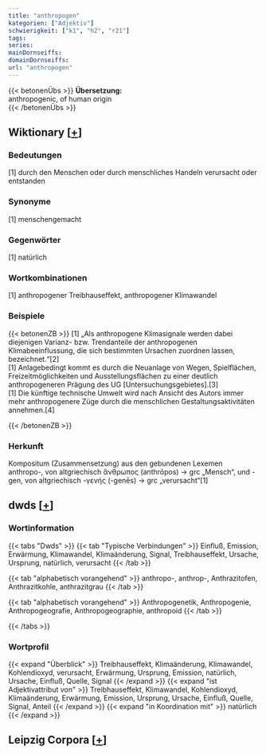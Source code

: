```yaml
---
title: "anthropogen"
kategorien: ["Adjektiv"]
schwierigkeit: ["k1", "h2", "r21"]
tags:
series:
mainDornseiffs:
domainDornseiffs:
url: "anthropogen"
---
```


{{< betonenÜbs >}}
**Übersetzung:**  
anthropogenic, of human origin  
{{< /betonenÜbs >}}

## Wiktionary [[+](https://de.wiktionary.org/wiki/anthropogen)]

### Bedeutungen
[1] durch den Menschen oder durch menschliches Handeln verursacht oder entstanden  

### Synonyme
[1] menschengemacht  

### Gegenwörter
[1] natürlich  

### Wortkombinationen
[1] anthropogener Treibhauseffekt, anthropogener Klimawandel  

### Beispiele
{{< betonenZB >}}
[1] „Als anthropogene Klimasignale werden dabei diejenigen Varianz- bzw. Trendanteile der anthropogenen Klimabeeinflussung, die sich bestimmten Ursachen zuordnen lassen, bezeichnet.“[2]  
[1] Anlagebedingt kommt es durch die Neuanlage von Wegen, Spielflächen, Freizeitmöglichkeiten und Ausstellungsflächen zu einer deutlich anthropogeneren Prägung des UG [Untersuchungsgebietes].[3]  
[1] Die künftige technische Umwelt wird nach Ansicht des Autors immer mehr anthropogenere Züge durch die menschlichen Gestaltungsaktivitäten annehmen.[4]  

{{< /betonenZB >}}
### Herkunft
Kompositum (Zusammensetzung) aus den gebundenen Lexemen anthropo-, von altgriechisch ἄνθρωπος (anthrōpos) → grc „Mensch“, und -gen, von altgriechisch -γεvής (-genēs) → grc „verursacht“[1]  



## dwds [[+](https://www.dwds.de/wb/anthropogen)]

### Wortinformation
{{< tabs "Dwds" >}}
{{< tab "Typische Verbindungen" >}}
Einfluß, Emission, Erwärmung, Klimawandel, Klimaänderung, Signal, Treibhauseffekt, Ursache, Ursprung, natürlich, verursacht
{{< /tab >}}

{{< tab "alphabetisch vorangehend" >}}
anthropo-, anthrop-, Anthrazitofen, Anthrazitkohle, anthrazitgrau
{{< /tab >}}

{{< tab "alphabetisch vorangehend" >}}
Anthropogenetik, Anthropogenie, Anthropogeografie, Anthropogeographie, anthropoid
{{< /tab >}}

{{< /tabs >}}

### Wortprofil
{{< expand "Überblick" >}} Treibhauseffekt, Klimaänderung, Klimawandel, Kohlendioxyd, verursacht, Erwärmung, Ursprung, Emission, natürlich, Ursache, Einfluß, Quelle, Signal {{< /expand >}}
{{< expand "ist Adjektivattribut von" >}} Treibhauseffekt, Klimawandel, Kohlendioxyd, Klimaänderung, Erwärmung, Emission, Ursprung, Ursache, Einfluß, Quelle, Signal, Anteil {{< /expand >}}
{{< expand "in Koordination mit" >}} natürlich {{< /expand >}}

## Leipzig Corpora [[+](https://corpora.uni-leipzig.de/en/res?word=anthropogen&corpusId=deu_newscrawl-public_2018)]

